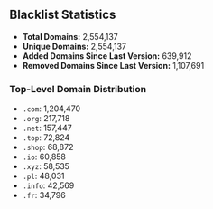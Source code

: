 ## Blacklist Statistics

- **Total Domains:** 2,554,137
- **Unique Domains:** 2,554,137
- **Added Domains Since Last Version:** 639,912
- **Removed Domains Since Last Version:** 1,107,691

### Top-Level Domain Distribution

-  `.com`: 1,204,470
-  `.org`: 217,718
-  `.net`: 157,447
-  `.top`: 72,824
-  `.shop`: 68,872
-  `.io`: 60,858
-  `.xyz`: 58,535
-  `.pl`: 48,031
-  `.info`: 42,569
-  `.fr`: 34,796
